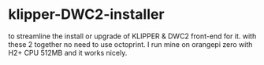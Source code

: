 # klipper-DWC2-installer
to streamline the install or upgrade of KLIPPER &amp; DWC2 front-end for it. 
with these 2 together no need to use octoprint.
I run mine on orangepi zero with H2+ CPU 512MB and it works nicely.

